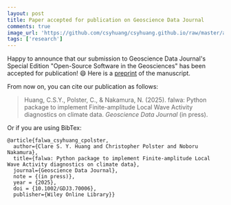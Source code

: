 ```yaml
---
layout: post
title: Paper accepted for publication on Geoscience Data Journal
comments: true
image_url: 'https://github.com/csyhuang/csyhuang.github.io/raw/master/assets/img/falwa_diagram.png'
tags: ['research']
---
```


Happy to announce that our submission to Geoscience Data Journal's Special Edition "Open-Source Software in the Geosciences" has been accepted for publication! 😄 Here is a [preprint](https://doi.org/10.22541/essoar.173179959.91611195/v2) of the manuscript.

From now on, you can cite our publication as follows:

> Huang, C.S.Y., Polster, C., & Nakamura, N. (2025). falwa: Python package to implement Finite-amplitude Local Wave Activity diagnostics on climate data. *Geoscience Data Journal* (in press).

Or if you are using BibTex:
```
@article{falwa_csyhuang_cpolster,
  author={Clare S. Y. Huang and Christopher Polster and Noboru Nakamura},
  title={falwa: Python package to implement Finite-amplitude Local Wave Activity diagnostics on climate data},
  journal={Geoscience Data Journal},
  note = {(in press)},
  year = {2025},
  doi = {10.1002/GDJ3.70006},
  publisher={Wiley Online Library}}
```


<!-- Open-source Software details:
- GitHub Repository: [hn2016_falwa](https://github.com/csyhuang/hn2016_falwa/)
- Python package: `falwa` (Finite-Amplitude Local Wave Activity)
- Documentation page: [https://hn2016-falwa.readthedocs.io/](https://hn2016-falwa.readthedocs.io/)
- DOI (of GitHub repo): [10.5281/zenodo.6366562](https://doi.org/10.5281/zenodo.6366562) -->



